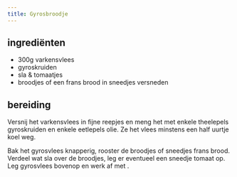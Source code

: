 ```yaml
---
title: Gyrosbroodje
---
```


## ingrediënten

* 300g varkensvlees
* gyroskruiden
* sla & tomaatjes
* broodjes of een frans brood in sneedjes versneden

##  bereiding 

Versnij het varkensvlees in fijne reepjes en meng het met enkele theelepels gyroskruiden en enkele eetlepels olie. Ze het vlees minstens een half uurtje koel weg.

Bak het gyrosvlees knapperig, rooster de broodjes of sneedjes frans brood. Verdeel wat sla over de broodjes, leg er eventueel een sneedje tomaat op. Leg gyrosvlees bovenop en werk af met .

